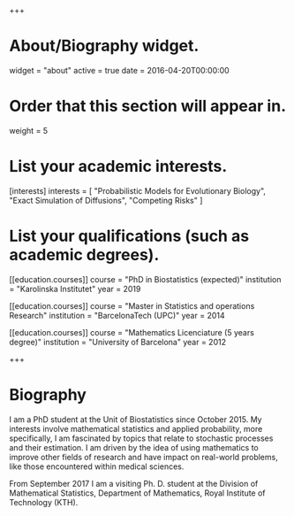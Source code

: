 +++
# About/Biography widget.
widget = "about"
active = true
date = 2016-04-20T00:00:00

# Order that this section will appear in.
weight = 5

# List your academic interests.
[interests]
  interests = [
    "Probabilistic Models for Evolutionary Biology",
    "Exact Simulation of Diffusions",
    "Competing Risks"
  ]

# List your qualifications (such as academic degrees).
[[education.courses]]
  course = "PhD in Biostatistics (expected)"
  institution = "Karolinska Institutet"
  year = 2019

[[education.courses]]
  course = "Master in Statistics and operations Research"
  institution = "BarcelonaTech (UPC)"
  year = 2014

[[education.courses]]
  course = "Mathematics Licenciature (5 years degree)"
  institution = "University of Barcelona"
  year = 2012
 
+++

# Biography

I am a PhD student at the Unit of Biostatistics since October 2015. My interests involve mathematical statistics and applied probability, more specifically, I am fascinated by topics that relate to stochastic processes and their estimation. I am driven by the idea of using mathematics to improve other fields of research and have impact on real-world problems, like those encountered within medical sciences.

From September 2017 I am a visiting Ph. D. student at the Division of Mathematical Statistics, Department of Mathematics, Royal Institute of Technology (KTH). 